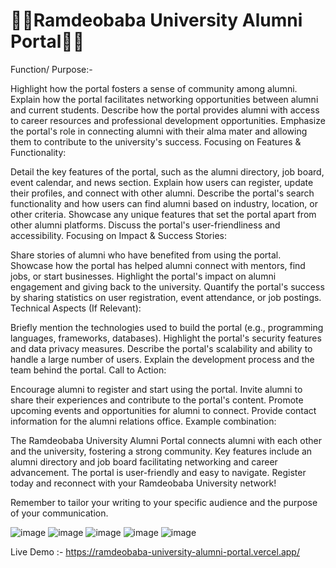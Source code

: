 #  🌟🚀Ramdeobaba University Alumni Portal🚀🌟

Function/ Purpose:-

Highlight how the portal fosters a sense of community among alumni.
Explain how the portal facilitates networking opportunities between alumni and current students.
Describe how the portal provides alumni with access to career resources and professional development opportunities.
Emphasize the portal's role in connecting alumni with their alma mater and allowing them to contribute to the university's success.
Focusing on Features & Functionality:

Detail the key features of the portal, such as the alumni directory, job board, event calendar, and news section.
Explain how users can register, update their profiles, and connect with other alumni.
Describe the portal's search functionality and how users can find alumni based on industry, location, or other criteria.
Showcase any unique features that set the portal apart from other alumni platforms.
Discuss the portal's user-friendliness and accessibility.
Focusing on Impact & Success Stories:

Share stories of alumni who have benefited from using the portal.
Showcase how the portal has helped alumni connect with mentors, find jobs, or start businesses.
Highlight the portal's impact on alumni engagement and giving back to the university.
Quantify the portal's success by sharing statistics on user registration, event attendance, or job postings.
Technical Aspects (If Relevant):

Briefly mention the technologies used to build the portal (e.g., programming languages, frameworks, databases).
Highlight the portal's security features and data privacy measures.
Describe the portal's scalability and ability to handle a large number of users.
Explain the development process and the team behind the portal.
Call to Action:

Encourage alumni to register and start using the portal.
Invite alumni to share their experiences and contribute to the portal's content.
Promote upcoming events and opportunities for alumni to connect.
Provide contact information for the alumni relations office.
Example combination:

The Ramdeobaba University Alumni Portal connects alumni with each other and the university, fostering a strong community. Key features include an alumni directory and job board facilitating networking and career advancement. The portal is user-friendly and easy to navigate. Register today and reconnect with your Ramdeobaba University network!

Remember to tailor your writing to your specific audience and the purpose of your communication.


![image](https://github.com/user-attachments/assets/6dace230-51a6-41df-88f9-cac1c3a6d30f)
![image](https://github.com/user-attachments/assets/101108bb-7980-45a1-a38f-9c29484dbd57)
![image](https://github.com/user-attachments/assets/1f67976a-3f65-4fd4-a7f5-be8345a0a11f)
![image](https://github.com/user-attachments/assets/cdf40d88-5fd0-4014-968e-963fc4d34c2e)
![image](https://github.com/user-attachments/assets/abcdd13c-2699-4cf2-bd21-2e4b227339b9)





Live Demo :- https://ramdeobaba-university-alumni-portal.vercel.app/
